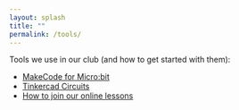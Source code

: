 ```yaml
---
layout: splash
title: ""
permalink: /tools/
---
```


Tools we use in our club (and how to get started with them):

- [MakeCode for Micro:bit](https://makecode.microbit.org)
- [Tinkercad Circuits](https://www.tinkercad.com)
- [How to join our online lessons](/tools/join-guide/)
